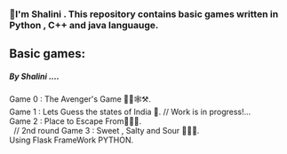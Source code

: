 <h3>👋I'm Shalini . This repository contains basic games written in Python , C++ and java languauge.<br></h3>
<h2>Basic games:</h2>
<h5>By Shalini ....</h5>

Game 0 : The Avenger's Game 🦹‍♂️🕸️⚒️.<br>
Game 1 : Lets Guess the states of India 🤔.&nbsp;// Work is in progress!...<br>
Game 2 : Place to Escape From🏃‍♀️‍➡️.<br> &nbsp; // 2nd round
Game 3 : Sweet , Salty and Sour 🍭🍝🥒.<br>
Using Flask FrameWork PYTHON.












